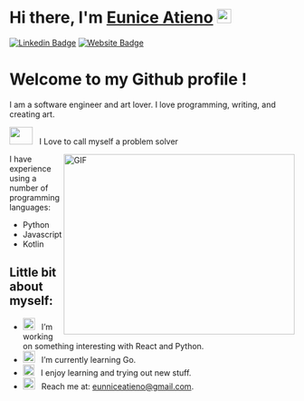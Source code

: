 #  Hi there, I'm <a href="https://euniceportfolio.netlify.app" target="_blank">Eunice Atieno</a> <img src="https://media.giphy.com/media/hvRJCLFzcasrR4ia7z/giphy.gif" width="25"> </samp>

[![Linkedin Badge](https://img.shields.io/badge/-LinkedIn-0e76a8?style=flat-square&logo=Linkedin&logoColor=white)](https://www.linkedin.com/in/eunice-atieno-71017b210/)
[![Website Badge](https://img.shields.io/badge/Website-3b5998?style=flat-square&logo=google-chrome&logoColor=white)](https://euniceportfolio.netlify.app/)

# Welcome to my Github profile ! 

I am a software engineer and art lover. I love programming, writing, and creating art. 



<img src="https://entrepreneurship.babson.edu/wp-content/uploads/2021/03/bta-1200x630-1.jpg" width="41" height="31" />&nbsp;&nbsp; I Love to call myself a problem solver

<img align="right" alt="GIF" src="https://st3.depositphotos.com/2234534/36417/v/380/depositphotos_364171396-stock-illustration-young-female-character-writing-code.jpg?forcejpeg=true" width="408" height="318" />


I have experience using a number of programming languages: 
* Python
* Javascript
* Kotlin



## Little bit about myself:

- <img src="https://encrypted-tbn0.gstatic.com/images?q=tbn:ANd9GcQoVSKt07j2HVOpaoZexZnR9t6cobcPNZSKQKLnuS4ZYU5tgusuQzj63vm_o6egLwo2c8I&usqp=CAU" width="21" />&nbsp;&nbsp; I’m working on something interesting with React and Python.
- <img src="https://play-lh.googleusercontent.com/NX2yIzhb1SyMKmn0N0CFyLqY_U9U-uhD06ITeJSg67IKMCHZ50SgylgrqhHdGn1Zabs" width="21" />&nbsp;&nbsp; I’m currently learning Go.
- <img src="https://thumbs.dreamstime.com/b/elementary-school-girl-raising-her-hand-class-image-elementary-school-girl-raising-her-hand-class-220378853.jpg" width="20" height="20" />&nbsp;&nbsp; I enjoy learning and trying out new stuff.
- <img src="https://encrypted-tbn0.gstatic.com/images?q=tbn:ANd9GcS1zoGTKHr9Myr8lDosw84iIq9n7Ux0P22iUz5NY0NBv0u2a9m6hURNn9CVh9PQfwG4q7A&usqp=CAU" width="21" />&nbsp;&nbsp; Reach me at: eunniceatieno@gmail.com.

</br>
